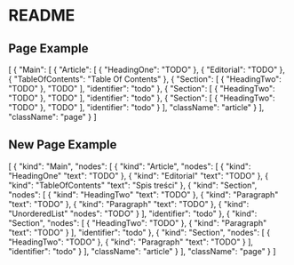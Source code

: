 # README

## Page Example
[
  {
    "Main": [
      {
        "Article": [
          {
            "HeadingOne": "TODO"
          },
          {
            "Editorial": "TODO"
          },
          {
            "TableOfContents": "Table Of Contents"
          },
          {
            "Section": [
              {
                "HeadingTwo": "TODO"
              },
              "TODO"
            ],
            "identifier": "todo"
          },
          {
            "Section": [
              {
                "HeadingTwo": "TODO"
              },
              "TODO"
            ],
            "identifier": "todo"
          },
          {
            "Section": [
              {
                "HeadingTwo": "TODO"
              },
              "TODO"
            ],
            "identifier": "todo"
          }
        ],
        "className": "article"
      }
    ],
    "className": "page"
  }
]

## New Page Example
[
  {
    "kind": "Main",
    "nodes": [
      {
        "kind": "Article",
        "nodes": [
          {
            "kind": "HeadingOne"
            "text": "TODO"
          },
          {
            "kind": "Editorial"
            "text": "TODO"
          },
          {
            "kind": "TableOfContents"
            "text": "Spis treści"
          },
          {
            "kind": "Section",
            "nodes": [
              {
                "kind": "HeadingTwo"
                "text": "TODO"
              },
              {
                "kind": "Paragraph"
                "text": "TODO"
              },
              {
                "kind": "Paragraph"
                "text": "TODO"
              },
              {
                "kind": "UnorderedList"
                "nodes": "TODO"
              }
            ],
            "identifier": "todo"
          },
          {
            "kind": "Section",
            "nodes": [
              {
                "HeadingTwo": "TODO"
              },
              {
                "kind": "Paragraph"
                "text": "TODO"
              }
            ],
            "identifier": "todo"
          },
          {
            "kind": "Section",
            "nodes": [
              {
                "HeadingTwo": "TODO"
              },
              {
                "kind": "Paragraph"
                "text": "TODO"
              }
            ],
            "identifier": "todo"
          }
        ],
        "className": "article"
      }
    ],
    "className": "page"
  }
]
